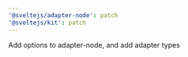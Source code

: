 ```yaml
---
'@sveltejs/adapter-node': patch
'@sveltejs/kit': patch
---
```


Add options to adapter-node, and add adapter types
